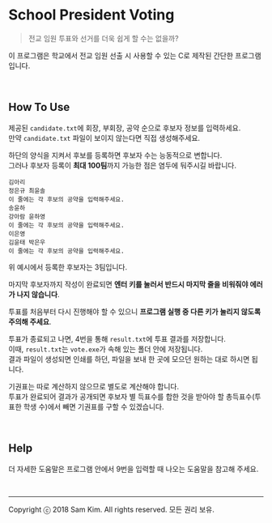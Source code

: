 # School President Voting

> 전교 임원 투표와 선거를 더욱 쉽게 할 수는 없을까?

이 프로그램은 학교에서 전교 임원 선출 시 사용할 수 있는 C로 제작된 간단한 프로그램입니다.

<br>


## How To Use

제공된 `candidate.txt`에 회장, 부회장, 공약 순으로 후보자 정보를 입력하세요.<br>
만약 `candidate.txt` 파일이 보이지 않는다면 직접 생성해주세요.

하단의 양식을 지켜서 후보를 등록하면 후보자 수는 능동적으로 변합니다.<br>
그러나 후보자 등록이 **최대 100팀**까지 가능한 점은 염두에 둬주시길 바랍니다.

```
김아리
정은규 최윤솔
이 줄에는 각 후보의 공약을 입력해주세요.
송윤하
강아람 윤하영
이 줄에는 각 후보의 공약을 입력해주세요.
이은영
김윤태 박은우
이 줄에는 각 후보의 공약을 입력해주세요.
```

위 예시에서 등록한 후보자는 3팀입니다.

마지막 후보자까지 작성이 완료되면 **엔터 키를 눌러서 반드시 마지막 줄을 비워줘야 에러가 나지 않습니다**.

투표를 처음부터 다시 진행해야 할 수 있으니 **프로그램 실행 중 다른 키가 눌리지 않도록 주의해 주세요**.

투표가 종료되고 나면, 4번을 통해 `result.txt`에 투표 결과를 저장합니다.<br>
이때, `result.txt`는 `vote.exe`가 속해 있는 폴더 안에 저장됩니다.<br>
결과 파일이 생성되면 인쇄를 하던, 파일을 보내 한 곳에 모으던 원하는 대로 하시면 됩니다.

기권표는 따로 계산하지 않으므로 별도로 계산해야 합니다.<br>
투표가 완료되어 결과가 공개되면 후보자 별 득표수를 합한 것을 받아야 할 총득표수(투표한 학생 수)에서 빼면 기권표를 구할 수 있겠습니다.

<br>


## Help

더 자세한 도움말은 프로그램 안에서 9번을 입력할 때 나오는 도움말을 참고해 주세요.

<br>


***

Copyright ⓒ 2018 Sam Kim. All rights reserved. 모든 권리 보유.
